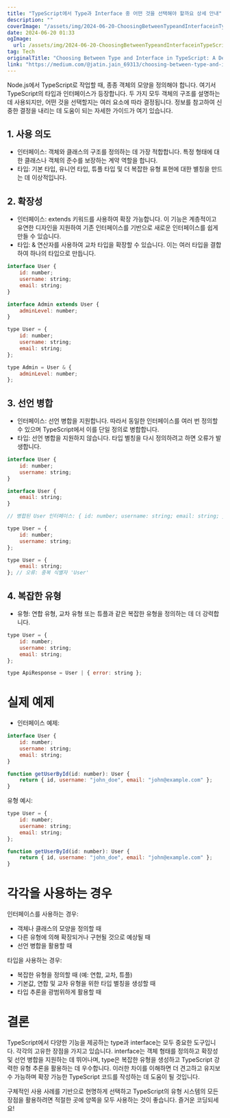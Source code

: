 ```yaml
---
title: "TypeScript에서 Type과 Interface 중 어떤 것을 선택해야 할까요 상세 안내"
description: ""
coverImage: "/assets/img/2024-06-20-ChoosingBetweenTypeandInterfaceinTypeScriptADetailedGuide_0.png"
date: 2024-06-20 01:33
ogImage: 
  url: /assets/img/2024-06-20-ChoosingBetweenTypeandInterfaceinTypeScriptADetailedGuide_0.png
tag: Tech
originalTitle: "Choosing Between Type and Interface in TypeScript: A Detailed Guide"
link: "https://medium.com/@jatin.jain_69313/choosing-between-type-and-interface-in-typescript-a-detailed-guide-4b25330a5e1d"
---
```



Node.js에서 TypeScript로 작업할 때, 종종 객체의 모양을 정의해야 합니다. 여기서 TypeScript의 타입과 인터페이스가 등장합니다. 두 가지 모두 객체의 구조를 설명하는 데 사용되지만, 어떤 것을 선택할지는 여러 요소에 따라 결정됩니다. 정보를 참고하여 신중한 결정을 내리는 데 도움이 되는 자세한 가이드가 여기 있습니다.

## 1. 사용 의도

- 인터페이스: 객체와 클래스의 구조를 정의하는 데 가장 적합합니다. 특정 형태에 대한 클래스나 객체의 준수를 보장하는 계약 역할을 합니다.
- 타입: 기본 타입, 유니언 타입, 튜플 타입 및 더 복잡한 유형 표현에 대한 별칭을 만드는 데 이상적입니다.

## 2. 확장성

<div class="content-ad"></div>

- 인터페이스: extends 키워드를 사용하여 확장 가능합니다. 이 기능은 계층적이고 유연한 디자인을 지원하여 기존 인터페이스를 기반으로 새로운 인터페이스를 쉽게 만들 수 있습니다.
- 타입: & 연산자를 사용하여 교차 타입을 확장할 수 있습니다. 이는 여러 타입을 결합하여 하나의 타입으로 만듭니다.

```js
interface User {
    id: number;
    username: string;
    email: string;
}

interface Admin extends User {
    adminLevel: number;
}
```

```js
type User = {
    id: number;
    username: string;
    email: string;
};

type Admin = User & {
    adminLevel: number;
};
```

## 3. 선언 병합

<div class="content-ad"></div>

- 인터페이스: 선언 병합을 지원합니다. 따라서 동일한 인터페이스를 여러 번 정의할 수 있으며 TypeScript에서 이를 단일 정의로 병합합니다.
- 타입: 선언 병합을 지원하지 않습니다. 타입 별칭을 다시 정의하려고 하면 오류가 발생합니다.

```js
interface User {
    id: number;
    username: string;
}

interface User {
    email: string;
}

// 병합된 User 인터페이스: { id: number; username: string; email: string; }
```

```js
type User = {
    id: number;
    username: string;
};

type User = {
    email: string;
}; // 오류: 중복 식별자 'User'
```

## 4. 복잡한 유형

<div class="content-ad"></div>

- 유형: 연합 유형, 교차 유형 또는 튜플과 같은 복잡한 유형을 정의하는 데 더 강력합니다.

```js
type User = {
    id: number;
    username: string;
    email: string;
};

type ApiResponse = User | { error: string };
```

# 실제 예제

- 인터페이스 예제:

<div class="content-ad"></div>

```js
interface User {
    id: number;
    username: string;
    email: string;
}

function getUserById(id: number): User {
    return { id, username: "john_doe", email: "john@example.com" };
}
```

유형 예시:

```js
type User = {
    id: number;
    username: string;
    email: string;
};

function getUserById(id: number): User {
    return { id, username: "john_doe", email: "john@example.com" };
}
```

# 각각을 사용하는 경우

<div class="content-ad"></div>

인터페이스를 사용하는 경우:

- 객체나 클래스의 모양을 정의할 때
- 다른 유형에 의해 확장되거나 구현될 것으로 예상될 때
- 선언 병합을 활용할 때

타입을 사용하는 경우:

- 복잡한 유형을 정의할 때 (예: 연합, 교차, 튜플)
- 기본값, 연합 및 교차 유형을 위한 타입 별칭을 생성할 때
- 타입 추론을 광범위하게 활용할 때

<div class="content-ad"></div>

# 결론

TypeScript에서 다양한 기능을 제공하는 type과 interface는 모두 중요한 도구입니다. 각각의 고유한 장점을 가지고 있습니다. interface는 객체 형태를 정의하고 확장성 및 선언 병합을 지원하는 데 뛰어나며, type은 복잡한 유형을 생성하고 TypeScript 강력한 유형 추론을 활용하는 데 우수합니다. 이러한 차이를 이해하면 더 견고하고 유지보수 가능하며 확장 가능한 TypeScript 코드를 작성하는 데 도움이 될 것입니다.

구체적인 사용 사례를 기반으로 현명하게 선택하고 TypeScript의 유형 시스템의 모든 장점을 활용하려면 적절한 곳에 양쪽을 모두 사용하는 것이 좋습니다. 즐거운 코딩되세요!